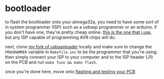 # bootloader

to flash the bootloader onto your atmega32a, you need to have some sort of in system programmer (ISP) such as a usbasp
programmer or an arduino. if you don't have one, they're pretty cheap online.
[this is the one that i use](https://core-electronics.com.au/usbasp-usbisp-3-3v-5v-avr-programmer.html), but any ISP
capable of programming AVR chips will do.

next, clone [my fork of usbasploader](https://github.com/pondodev/USBaspLoader) locally and make sure to change the
`PROGRAMMER` variable in `Makefile.inc` to be the programmer that you're using. then simply connect your ISP to your
computer and to the ISP header (J1) on the PCB and run `make fuse && make flash`.

once you're done here, move onto [flashing and testing your PCB](4-flashing.md)

